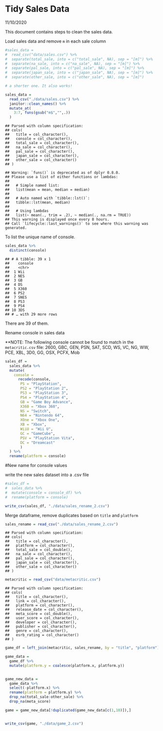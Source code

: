 Tidy Sales Data
================
11/10/2020

This document contains steps to clean the sales data.

Load sales data and remove `m` in each sale column

``` r
#sales_data = 
#  read_csv("data/sales.csv") %>% 
#  separate(total_sale, into = c("total_sale", NA), sep = "[m]") %>% 
#  separate(na_sale, into = c("na_sale", NA), sep = "[m]") %>% 
#  separate(pal_sale, into = c("pal_sale", NA), sep = "[m]") %>% 
#  separate(japan_sale, into = c("japan_sale", NA), sep = "[m]") %>% 
#  separate(other_sale, into = c("other_sale", NA), sep = "[m]")

# a shorter one. It also works!

sales_data = 
  read_csv("./data/sales.csv") %>%
  janitor::clean_names() %>% 
  mutate_at(
    3:7, funs(gsub("m$","",.))
  )
```

    ## Parsed with column specification:
    ## cols(
    ##   title = col_character(),
    ##   console = col_character(),
    ##   total_sale = col_character(),
    ##   na_sale = col_character(),
    ##   pal_sale = col_character(),
    ##   japan_sale = col_character(),
    ##   other_sale = col_character()
    ## )

    ## Warning: `funs()` is deprecated as of dplyr 0.8.0.
    ## Please use a list of either functions or lambdas: 
    ## 
    ##   # Simple named list: 
    ##   list(mean = mean, median = median)
    ## 
    ##   # Auto named with `tibble::lst()`: 
    ##   tibble::lst(mean, median)
    ## 
    ##   # Using lambdas
    ##   list(~ mean(., trim = .2), ~ median(., na.rm = TRUE))
    ## This warning is displayed once every 8 hours.
    ## Call `lifecycle::last_warnings()` to see where this warning was generated.

To list the unique name of console.

``` r
sales_data %>% 
  distinct(console)
```

    ## # A tibble: 39 x 1
    ##    console
    ##    <chr>  
    ##  1 Wii    
    ##  2 NES    
    ##  3 GB     
    ##  4 DS     
    ##  5 X360   
    ##  6 PS2    
    ##  7 SNES   
    ##  8 PS3    
    ##  9 PS4    
    ## 10 3DS    
    ## # … with 29 more rows

There are 39 of them.

Rename console in sales data

\*\*NOTE: The following console cannot be found to match in the
`metacritic.csv` file: 2600, GBC, GEN, PSN, SAT, SCD, WS, VC, NG, WW,
PCE, XBL, 3D0, GG, OSX, PCFX, Mob

``` r
sales_df = 
  sales_data %>% 
  mutate(
    console = 
      recode(console, 
       PS = "PlayStation",
       PS2 = "PlayStation 2",
       PS3 = "PlayStation 3",
       PS4 = "PlayStation 4",
       GB = "Game Boy Advance",
       X360 = "Xbox 360",
       NS = "Switch",
       N64 = "Nintendo 64",
       XOne = "Xbox One",
       XB = "Xbox",
       WiiU = "Wii U",
       GC = "GameCube",
       PSV = "PlayStation Vita",
       DC = "Dreamcast"
       )
  ) %>% 
  rename(platform = console)
```

\#New name for console values

write the new sales dataset into a .csv file

``` r
#sales_df = 
#  sales_data %>% 
#  mutate(console = console_df) %>% 
#  rename(platform = console)

write_csv(sales_df, "./data/sales_rename_2.csv")
```

Merge dataframe, remove duplicates based on `title` and `platform`

``` r
sales_rename = read_csv("./data/sales_rename_2.csv")
```

    ## Parsed with column specification:
    ## cols(
    ##   title = col_character(),
    ##   platform = col_character(),
    ##   total_sale = col_double(),
    ##   na_sale = col_character(),
    ##   pal_sale = col_character(),
    ##   japan_sale = col_character(),
    ##   other_sale = col_character()
    ## )

``` r
metacritic = read_csv("data/metacritic.csv")
```

    ## Parsed with column specification:
    ## cols(
    ##   title = col_character(),
    ##   link = col_character(),
    ##   platform = col_character(),
    ##   release_date = col_character(),
    ##   meta_score = col_double(),
    ##   user_score = col_character(),
    ##   developer = col_character(),
    ##   publisher = col_character(),
    ##   genre = col_character(),
    ##   esrb_rating = col_character()
    ## )

``` r
game_df = left_join(metacritic, sales_rename, by = "title", "platform")

game_data =
  game_df %>% 
  mutate(platform.y = coalesce(platform.x, platform.y))
  

game_new_data = 
  game_data %>% 
  select(-platform.x) %>% 
  rename(platform = platform.y) %>% 
  drop_na(total_sale:other_sale) %>% 
  drop_na(meta_score)

game = game_new_data[!duplicated(game_new_data[c(1,10)]),]
  

write_csv(game, "./data/game_2.csv")
```
